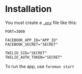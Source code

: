 Installation
============

You must create a [`.env`](http://ddollar.github.io/foreman/#ENVIRONMENT) file like this:

    PORT=3000

    FACEBOOK_APP_ID="APP_ID"
    FACEBOOK_SECRET="SECRET"

    TWILIO_SID="SECRET"
    TWILIO_AUTH_TOKEN="SECRET"

To run the app, use `foreman start`
